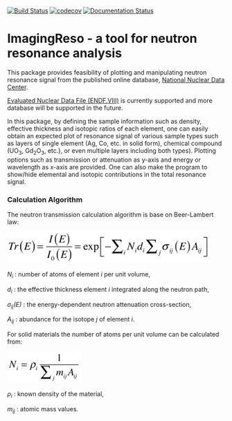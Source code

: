 [![Build Status](https://travis-ci.org/ornlneutronimaging/ImagingReso.svg?branch=master)](https://travis-ci.org/ornlneutronimaging/ImagingReso)
[![codecov](https://codecov.io/gh/ornlneutronimaging/ImagingReso/branch/master/graph/badge.svg)](https://codecov.io/gh/ornlneutronimaging/ImagingReso)
[![Documentation Status](https://readthedocs.org/projects/imagingreso/badge/?version=latest)](http://imagingreso.readthedocs.io/en/latest/?badge=latest)


# ImagingReso - a tool for neutron resonance analysis

This package provides feasibility of plotting and manipulating 
neutron resonance signal from the published online database,
[National Nuclear Data Center](http://www.nndc.bnl.gov/).

[Evaluated Nuclear Data File (ENDF.VIII)](http://www.nndc.bnl.gov/exfor/endf00.jsp) 
is currently supported and more database will be supported in the future.

In this package, by defining the sample information such as density, effective thickness and isotopic ratios of each element,
one can easily obtain an expected plot of resonance signal of various sample types 
such as layers of single element (Ag, Co, etc. in solid form),
chemical compound (UO<sub>3</sub>, Gd<sub>2</sub>O<sub>3</sub>, etc.), or even multiple layers including both types). 
Plotting options such as transmission or attenuation as y-axis and energy or wavelength as x-axis are provided. 
One can also make the program to show/hide elemental and isotopic contributions in the total resonance signal.

### Calculation Algorithm

The neutron transmission calculation algorithm is base on Beer-Lambert law:

<img src="documentation/source/_static/Beer_lambert_law_1.png" width=467 height=73 />

*N<sub>i</sub>* : number of atoms of element *i* per unit volume, 

*d<sub>i</sub>* : the effective thickness element *i* integrated along the neutron path, 

*σ<sub>ij</sub>(E)* : the energy-dependent neutron attenuation cross-section, 

*A<sub>ij</sub>* : abundance for the isotope *j* of element *i*. 


For solid materials the number of atoms per unit volume can be calculated from:

<img src="documentation/source/_static/Beer_lambert_law_2.png" width=170 height=73 />

*ρ<sub>i</sub>* : known density of the material,

*m<sub>ij</sub>* : atomic mass values.




